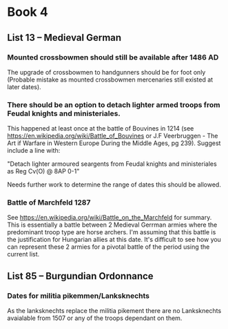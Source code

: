 # Book 4


## List 13 – Medieval German

### Mounted crossbowmen should still be available after 1486 AD
The upgrade of crossbowmen to handgunners should be for foot only (Probable mistake as mounted crossbowmen mercenaries still existed at later dates).

### There should be an option to detach lighter armed troops from Feudal knights and ministeriales.
This happened at least once at the battle of Bouvines in 1214 (see https://en.wikipedia.org/wiki/Battle_of_Bouvines or J.F Veerbruggen - The Art if Warfare in Western Europe During the Middle Ages, pg 239). Suggest include a line with:

&quot;Detach lighter armoured seargents from Feudal knights and ministeriales as Reg Cv(O) @ 8AP		0-1&quot;

Needs further work to determine the range of dates this should be allowed.

### Battle of Marchfeld 1287
See https://en.wikipedia.org/wiki/Battle_on_the_Marchfeld for summary.
This is essentially a battle between 2 Medieval Gerrman armies where the predominant troop type are horse archers. I'm assuming that this battle is the justification for Hungarian allies at this date. It's difficult to see how you can represent these 2 armies for a pivotal battle of the period using the current list.


## List 85 – Burgundian Ordonnance

### Dates for militia pikemmen/Lanksknechts
As the lanksknechts replace the militia pikement there are no Lanksknechts avaialable from 1507 or any of the troops dependant on them. 